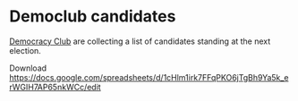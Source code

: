 # Democlub candidates

[Democracy Club](https://democracyclub.org.uk/) are collecting a list of candidates standing at the next election.

Download https://docs.google.com/spreadsheets/d/1cHlm1irk7FFqPKO6jTgBh9Ya5k_erWGIH7AP65nkWCc/edit
